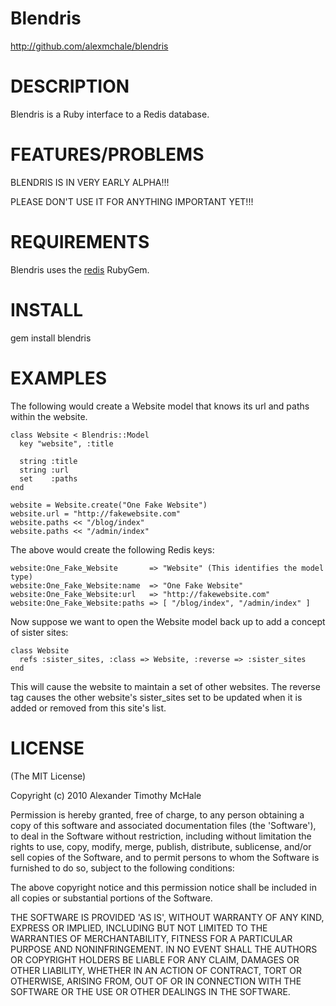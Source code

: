 # Blendris #

http://github.com/alexmchale/blendris



# DESCRIPTION #

Blendris is a Ruby interface to a Redis database.



# FEATURES/PROBLEMS #

BLENDRIS IS IN VERY EARLY ALPHA!!!

PLEASE DON'T USE IT FOR ANYTHING IMPORTANT YET!!!



# REQUIREMENTS #

Blendris uses the [redis](http://gemcutter.org/gems/redis) RubyGem.



# INSTALL #

gem install blendris



# EXAMPLES #

The following would create a Website model that knows its url and
paths within the website.

    class Website < Blendris::Model
      key "website", :title

      string :title
      string :url
      set    :paths
    end

    website = Website.create("One Fake Website")
    website.url = "http://fakewebsite.com"
    website.paths << "/blog/index"
    website.paths << "/admin/index"

The above would create the following Redis keys:

    website:One_Fake_Website       => "Website" (This identifies the model type)
    website:One_Fake_Website:name  => "One Fake Website"
    website:One_Fake_Website:url   => "http://fakewebsite.com"
    website:One_Fake_Website:paths => [ "/blog/index", "/admin/index" ]

Now suppose we want to open the Website model back up to add a concept of sister sites:

    class Website
      refs :sister_sites, :class => Website, :reverse => :sister_sites
    end

This will cause the website to maintain a set of other websites.  The reverse tag
causes the other website's sister_sites set to be updated when it is added or removed
from this site's list.



# LICENSE #

(The MIT License)

Copyright (c) 2010 Alexander Timothy McHale

Permission is hereby granted, free of charge, to any person obtaining
a copy of this software and associated documentation files (the
'Software'), to deal in the Software without restriction, including
without limitation the rights to use, copy, modify, merge, publish,
distribute, sublicense, and/or sell copies of the Software, and to
permit persons to whom the Software is furnished to do so, subject to
the following conditions:

The above copyright notice and this permission notice shall be
included in all copies or substantial portions of the Software.

THE SOFTWARE IS PROVIDED 'AS IS', WITHOUT WARRANTY OF ANY KIND,
EXPRESS OR IMPLIED, INCLUDING BUT NOT LIMITED TO THE WARRANTIES OF
MERCHANTABILITY, FITNESS FOR A PARTICULAR PURPOSE AND NONINFRINGEMENT.
IN NO EVENT SHALL THE AUTHORS OR COPYRIGHT HOLDERS BE LIABLE FOR ANY
CLAIM, DAMAGES OR OTHER LIABILITY, WHETHER IN AN ACTION OF CONTRACT,
TORT OR OTHERWISE, ARISING FROM, OUT OF OR IN CONNECTION WITH THE
SOFTWARE OR THE USE OR OTHER DEALINGS IN THE SOFTWARE.

